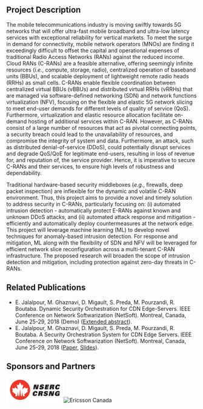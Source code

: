 ## Project Description
The mobile telecommunications industry is moving swiftly towards 5G networks that will offer ultra-fast mobile broadband and ultra-low latency services with exceptional reliability for vertical markets. To meet the surge in demand for connectivity, mobile network operators (MNOs) are finding it exceedingly difficult to offset the capital and operational expenses of traditional Radio Access Networks (RANs) against the reduced income. Cloud RANs (C-RANs) are a feasible alternative, offering seemingly infinite resources (_i.e._, compute, storage, radio), centralized operation of baseband units (BBUs), and scalable deployment of lightweight remote radio heads (RRHs) as small cells. C-RANs enable flexible coordination between centralized virtual BBUs (vBBUs) and distributed virtual RRHs (vRRHs) that are managed via software-defined networking (SDN) and network functions virtualization (NFV), focusing on the flexible and elastic 5G network slicing to meet end-user demands for different levels of quality of service (QoS). Furthermore, virtualization and elastic resource allocation facilitate on-demand hosting of additional services within C-RAN. However, as C-RANs consist of a large number of resources that act as pivotal connecting points, a security breach could lead to the unavailability of resources, and compromise the integrity of system and data. Furthermore, an attack, such as distributed denial-of-service (DDoS), could potentially disrupt services and degrade QoS/QoE for legitimate end-users, resulting in loss of revenue for, and reputation of, the service provider. Hence, it is imperative to secure C-RANs and their services, to ensure high levels of robustness and dependability.

Traditional hardware-based security middleboxes (_e.g._, firewalls, deep packet inspection) are inflexible for the dynamic and volatile C-RAN environment. Thus, this project aims to provide a novel and timely solution to address security in C-RANs, particularly focusing on: (i) automated intrusion detection - automatically protect E-RANs against known and unknown DDoS attacks, and (ii) automated attack response and mitigation - efficiently and automatically deploy countermeasures at the network edge. This project will leverage machine learning (ML) to develop novel techniques for anomaly-based intrusion detection. For response and mitigation, ML along with the flexibility of SDN and NFV will be leveraged for efficient network slice reconfiguration across a multi-tenant C-RAN infrastructure. The proposed research will broaden the scope of intrusion detection and mitigation, including protection against zero-day threats in C-RANs.

## Related Publications
-  E. Jalalpour, M. Ghaznavi, D. Migault, S. Preda, M. Pourzandi, R. Boutaba. Dynamic Security Orchestration for CDN Edge-Servers. IEEE Conference on Network Softwarization (NetSoft). Montreal, Canada, June 25-29, 2018 (Demo) ([Extended abstract](http://rboutaba.cs.uwaterloo.ca/Papers/Conferences/2018/JalalpourNETSOFT18Demo.pdf)).
-  E. Jalalpour, M. Ghaznavi, D. Migault, S. Preda, M. Pourzandi, R. Boutaba. A Security Orchestration System for CDN Edge Servers. IEEE Conference on Network Softwarization (NetSoft). Montreal, Canada, June 25-29, 2018 ([Paper](http://rboutaba.cs.uwaterloo.ca/Papers/Conferences/2018/JalalpourNETSOFT18.pdf), [Slides](http://rboutaba.cs.uwaterloo.ca/Papers/Conferences/2018/JalalpourNETSOFT18Slides.pdf)).

## Sponsors and Partners
<img src="assets/nserc_logo.png" alt="NSERC" width="30%"/><img src="assets/ericsson_logo.png" alt="Ericsson Canada" width="30%"/>
